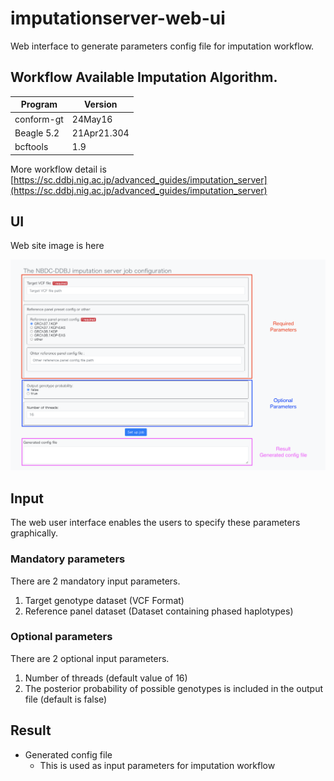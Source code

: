 # imputationserver-web-ui

Web interface to generate parameters config file for imputation workflow.

## Workflow Available Imputation Algorithm.

| Program  | Version  |
|---|---|
| conform-gt  | 24May16  |
| Beagle 5.2  | 21Apr21.304  |
| bcftools  | 1.9  |

More workflow detail is [https://sc.ddbj.nig.ac.jp/advanced_guides/imputation_server](https://sc.ddbj.nig.ac.jp/advanced_guides/imputation_server)


## UI

Web site image is here

![imputation-web-ui.png](./imputation-web-ui.png)

## Input

The web user interface enables the
 users to specify these parameters graphically.

### Mandatory parameters

There are 2 mandatory input parameters.

1. Target genotype dataset (VCF Format)
2. Reference panel dataset (Dataset containing phased haplotypes)

### Optional parameters

There are 2 optional input parameters.

1. Number of threads (default value of 16) 
2. The posterior probability of possible genotypes is included in the output file (default is false)

## Result

- Generated config file
  - This is used as input parameters for imputation workflow

